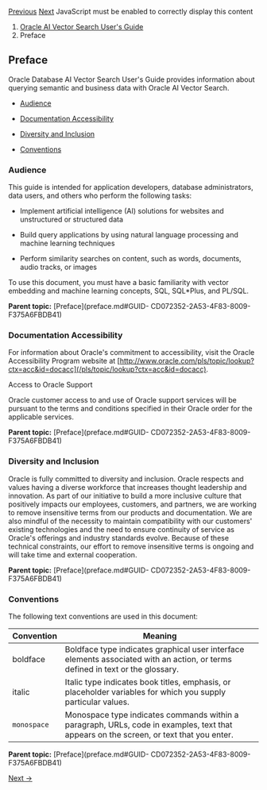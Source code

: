 [Previous](index.md) [Next](whats-new-oracle-ai-vector-search.md)
JavaScript must be enabled to correctly display this content

  1. [Oracle AI Vector Search User's Guide](index.md)
  2. Preface

## Preface

Oracle Database AI Vector Search User's Guide provides information about
querying semantic and business data with Oracle AI Vector Search.

  * [Audience](preface.md#GUID-33F92EDA-C2EB-4A66-B948-6031054E1246)  

  * [Documentation Accessibility](preface.md#GUID-E409CC44-9A8F-4043-82C8-6B95CD939296)  

  * [Diversity and Inclusion](preface.md#GUID-9988A30D-7D01-426B-9735-17EC2F0B4A85)  

  * [Conventions](preface.md#GUID-593000C3-C9E0-46F9-874E-3C0896ED8C46)  

### Audience

This guide is intended for application developers, database administrators,
data users, and others who perform the following tasks:

  * Implement artificial intelligence (AI) solutions for websites and unstructured or structured data

  * Build query applications by using natural language processing and machine learning techniques

  * Perform similarity searches on content, such as words, documents, audio tracks, or images

To use this document, you must have a basic familiarity with vector embedding
and machine learning concepts, SQL, SQL*Plus, and PL/SQL.

**Parent topic:** [Preface](preface.md#GUID-
CD072352-2A53-4F83-8009-F375A6FBDB41)

### Documentation Accessibility

For information about Oracle's commitment to accessibility, visit the Oracle
Accessibility Program website at
[http://www.oracle.com/pls/topic/lookup?ctx=acc&id=docacc](/pls/topic/lookup?ctx=acc&id=docacc).

Access to Oracle Support

Oracle customer access to and use of Oracle support services will be pursuant
to the terms and conditions specified in their Oracle order for the applicable
services.

**Parent topic:** [Preface](preface.md#GUID-
CD072352-2A53-4F83-8009-F375A6FBDB41)

### Diversity and Inclusion

Oracle is fully committed to diversity and inclusion. Oracle respects and
values having a diverse workforce that increases thought leadership and
innovation. As part of our initiative to build a more inclusive culture that
positively impacts our employees, customers, and partners, we are working to
remove insensitive terms from our products and documentation. We are also
mindful of the necessity to maintain compatibility with our customers'
existing technologies and the need to ensure continuity of service as Oracle's
offerings and industry standards evolve. Because of these technical
constraints, our effort to remove insensitive terms is ongoing and will take
time and external cooperation.

**Parent topic:** [Preface](preface.md#GUID-
CD072352-2A53-4F83-8009-F375A6FBDB41)

### Conventions

The following text conventions are used in this document:

Convention | Meaning  
---|---  
boldface |  Boldface type indicates graphical user interface elements associated with an action, or terms defined in text or the glossary.  
italic |  Italic type indicates book titles, emphasis, or placeholder variables for which you supply particular values.  
`monospace` |  Monospace type indicates commands within a paragraph, URLs, code in examples, text that appears on the screen, or text that you enter.  
  
**Parent topic:** [Preface](preface.md#GUID-
CD072352-2A53-4F83-8009-F375A6FBDB41)


[Next →](index.md)
